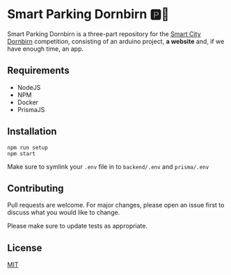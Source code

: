 # Smart Parking Dornbirn 🅿️🚗

Smart Parking Dornbirn is a three-part repository for the [Smart City Dornbirn](https://smartcitydornbirn.com/) competition, consisting of an arduino project, **a website** and, if we have enough time, an app. 

## Requirements

- NodeJS
- NPM
- Docker
- PrismaJS

## Installation

```
npm run setup
npm start
```

Make sure to symlink your `.env` file in to `backend/.env` and `prisma/.env`

## Contributing
Pull requests are welcome. For major changes, please open an issue first to discuss what you would like to change.

Please make sure to update tests as appropriate.

## License
[MIT](https://choosealicense.com/licenses/mit/)